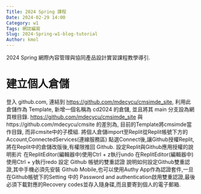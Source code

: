 ```yaml
---
Title: 2024 Spring 課程
Date: 2024-02-29 14:00
Category: w1
Tags: 網誌編寫
Slug: 2024-Spring-w1-blog-tutorial
Author: kmol
---
```


2024 Spring 網際內容管理與協同產品設計實習課程教學導引.

<!-- PELICAN_END_SUMMARY -->
# 建立個人倉儲
登入 github.com, 連結到 https://github.com/mdecycu/cmsimde_site, 利用此倉儲作為 Template, 新增一個名稱為 cd2024 的倉儲, 並且將其 main 分支設為網頁根目錄.
https://github.com/mdecycu/cmsimde_site 與https://github.com/mdecycu/cmsite 的差別為, 目前的Template將cmsimde當作目錄, 而非cmsite中的子模組.
將個人倉儲import至Replit從Replit帳號下方的Account,ConnectedServices(連線服務區) 點選Connect後,讓Github授權Replit,將在Replit中的倉儲改版後,有權限推回 Github. 設定Replit與Github應用授權的說明影片
在ReplitEditor(編輯器中)使用Ctrl + z執行undo
在ReplitEditor(編輯器中)使用Ctrl + y執行redo
設定 Github 帳號的雙重認證
說明如何設定Github雙重認證,其中手機必須先安裝 Github Mobile,也可以使用Authy App作為認證套件,一旦在Github帳號下的Setting 中的 Password and authentication啟用雙重認證,最後必須下載對應的Recovery codes並存入隨身碟,而且要寄到個人的電子郵箱.